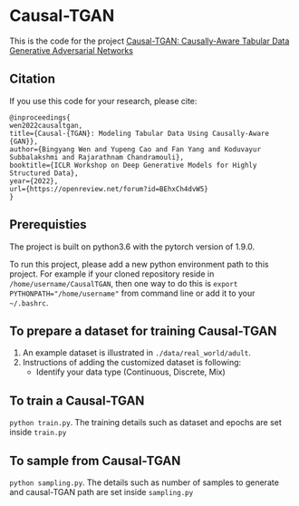 # Causal-TGAN
This is the code for the project [Causal-TGAN: Causally-Aware Tabular Data Generative Adversarial Networks](https://openreview.net/forum?id=BEhxCh4dvW5)

## Citation
If you use this code for your research, please cite:
```
@inproceedings{
wen2022causaltgan,
title={Causal-{TGAN}: Modeling Tabular Data Using Causally-Aware {GAN}},
author={Bingyang Wen and Yupeng Cao and Fan Yang and Koduvayur Subbalakshmi and Rajarathnam Chandramouli},
booktitle={ICLR Workshop on Deep Generative Models for Highly Structured Data},
year={2022},
url={https://openreview.net/forum?id=BEhxCh4dvW5}
}
```

## Prerequisties
The project is built on python3.6 with the pytorch version of 1.9.0.

To run this project, please add a new python environment path to this project. For example if your cloned repository reside in `/home/username/CausalTGAN`, then one way to do this is `export PYTHONPATH="/home/username"` from command line or add it to your `~/.bashrc`. 

## To prepare a dataset for training Causal-TGAN
1. An example dataset is illustrated in `./data/real_world/adult`. <br>
2. Instructions of adding the customized dataset is following:
    - Identify your data type (Continuous, Discrete, Mix)

## To train a Causal-TGAN
`python train.py`. The training details such as dataset and epochs are set inside `train.py`

## To sample from Causal-TGAN
`python sampling.py`. The details such as number of samples to generate and causal-TGAN path are set inside `sampling.py`

